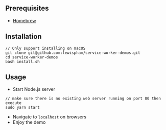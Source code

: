 ## Prerequisites
- [Homebrew](https://brew.sh/)

## Installation
```
// Only support installing on macOS
git clone git@github.com:lewispham/service-worker-demos.git
cd service-worker-demos
bash install.sh
```
## Usage
- Start Node.js server
```
// make sure there is no existing web server running on port 80 then execute
sudo yarn start
```
- Navigate to `localhost` on browsers
- Enjoy the demo
